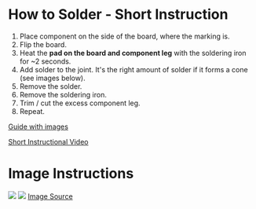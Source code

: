 # How to Solder - Short Instruction

1. Place component on the side of the board, where the marking is.
2. Flip the board.
3. Heat the **pad on the board and component leg** with the soldering iron for ~2 seconds.
4. Add solder to the joint. It's the right amount of solder if it forms a cone (see images below).
5. Remove the solder.
6. Remove the soldering iron.
7. Trim / cut the excess component leg.
8. Repeat.

[Guide with images](https://learn.adafruit.com/adafruit-guide-excellent-soldering)

[Short Instructional Video](https://youtu.be/UpVx4wGukRc?t=87)

# Image Instructions
![](https://cdn.shopify.com/s/files/1/0552/3269/2430/files/Lemljenje_01_2.jpg)
![](https://cdn.shopify.com/s/files/1/0552/3269/2430/files/Lemljenje_02_2.jpg)
[Image Source](https://circuitmess.com/blogs/resources/ringo-ch-3-time-to-get-makin-pg-1)
